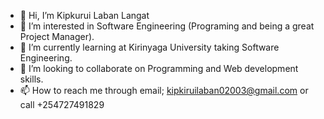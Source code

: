 - 👋 Hi, I’m Kipkurui Laban Langat
- 👀 I’m interested in Software Engineering (Programing and being a great Project Manager).
- 🌱 I’m currently learning at Kirinyaga University taking Software Engineering.
- 💞️ I’m looking to collaborate on Programming and Web development skills.
- 📫 How to reach me through email; kipkiruilaban02003@gmail.com or call +254727491829


<!---
Kipkirui023/Kipkirui023 is a ✨ special ✨ repository because its `README.md` (this file) appears on your GitHub profile.
You can click the Preview link to take a look at your changes.
--->
